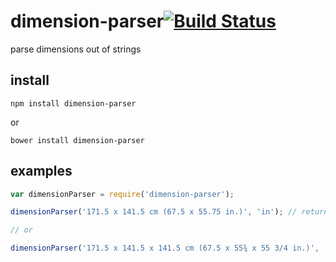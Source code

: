 # dimension-parser[![Build Status](https://travis-ci.org/icodeforlove/dimension-parser.png?branch=master)](https://travis-ci.org/icodeforlove/dimension-parser)

parse dimensions out of strings

## install

```
npm install dimension-parser
```

or

```
bower install dimension-parser
```

## examples

```javascript
var dimensionParser = require('dimension-parser');

dimensionParser('171.5 x 141.5 cm (67.5 x 55.75 in.)', 'in'); // returns {width: "67.50", height: "55.75"}

// or

dimensionParser('171.5 x 141.5 x 141.5 cm (67.5 x 55¾ x 55 3/4 in.)', 'in'); // returns {width: "67.50", height: "55.75", length: "55.75"}
```